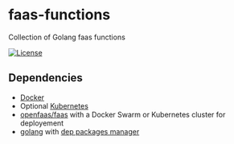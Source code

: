 # faas-functions
Collection of Golang faas functions

[![License](https://img.shields.io/badge/license-MIT-brightgreen.svg?style=flat-square)](LICENSE)

## Dependencies
* [Docker](https://www.docker.com/get-started)
* Optional [Kubernetes](https://github.com/kubernetes/kubernetes)
* [openfaas/faas](https://github.com/openfaas/faas) with a Docker Swarm or Kubernetes cluster for deployement
* [golang](https://github.com/golang/go) with [dep packages manager](https://github.com/golang/dep)
